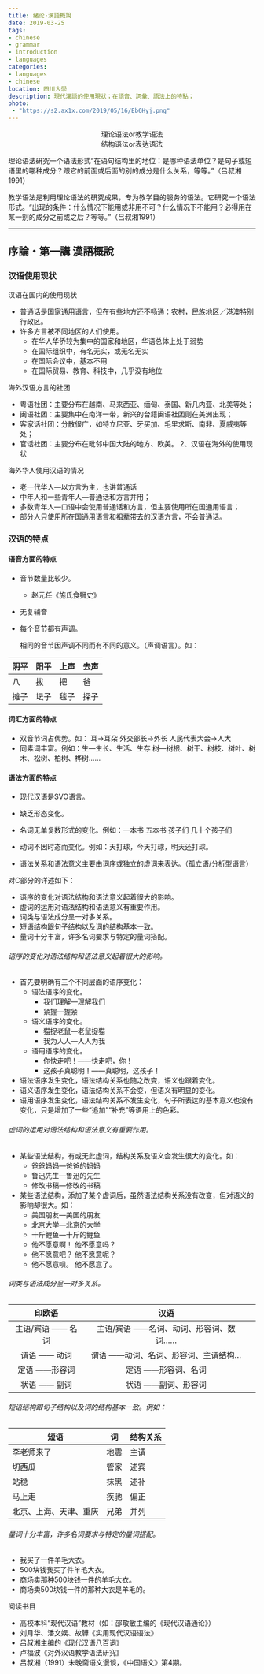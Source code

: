 ```yaml
---
title: 绪论·漢語概說
date: 2019-03-25
tags:
- chinese
- grammar
- introduction
- languages
categories:
- languages
- chinese
location: 四川大學
description: 現代漢語的使用現狀；在語音、詞彙、語法上的特點；
photo: 
 - "https://s2.ax1x.com/2019/05/16/Eb6Hyj.png"
---
```

<center>理论语法or教学语法</center>
<center>结构语法or表达语法</center>

理论语法研究一个语法形式“在语句结构里的地位：是哪种语法单位？是句子或短语里的哪种成分？跟它的前面或后面的别的成分是什么关系，等等。”（吕叔湘1991）

教学语法是利用理论语法的研究成果，专为教学目的服务的语法。它研究一个语法形式。“出现的条件：什么情况下能用或非用不可？什么情况下不能用？必得用在某一别的成分之前或之后？等等。”（吕叔湘1991）

---

## 序論・第一講 漢語概說

### 汉语使用现状

汉语在国内的使用现状

   + 普通话是国家通用语言，但在有些地方还不畅通：农村，民族地区／港澳特别行政区。
   + 许多方言被不同地区的人们使用。
        + 在华人华侨较为集中的国家和地区，华语总体上处于弱势
        + 在国际组织中，有名无实，或无名无实
        + 在国际会议中，基本不用
        + 在国际贸易、教育、科技中，几乎没有地位

海外汉语方言的社团

+ 粤语社团：主要分布在越南、马来西亚、缅甸、泰国、新几内亚、北美等处；
+ 闽语社团：主要集中在南洋一带，新兴的台籍闽语社团则在美洲出现；
+ 客家话社团：分散很广，如特立尼亚、牙买加、毛里求斯、南非、夏威夷等处；
+ 官话社团：主要分布在毗邻中国大陆的地方、欧美。 2、汉语在海外的使用现状

海外华人使用汉语的情况

+ 老一代华人—以方言为主，也讲普通话
+ 中年人和一些青年人—普通话和方言并用；
+ 多数青年人—口语中会使用普通话和方言，但主要使用所在国通用语言；
+ 部分人只使用所在国通用语言和祖辈带去的汉语方言，不会普通话。

### 汉语的特点

#### 语音方面的特点

+ 音节数量比较少。

   + 赵元任<a title="石室诗士施氏，嗜狮，誓食十狮。施氏时时适市视狮。十时，适十狮适市。是时，适施氏适市。施氏视是十狮，恃矢势，使是十狮逝世。氏拾是十狮尸，适石室。石室湿，氏使侍拭石室。石室拭，氏始试食是十狮尸。食时，始识是十狮尸，实十石狮尸。试释是事。">《施氏食狮史》</a>
+ 无复辅音
+ 每个音节都有声调。

  相同的音节因声调不同而有不同的意义。（声调语言）。如：

| 阴平 | 阳平 | 上声 | 去声 |
| ---- | ---- | ---- | ---- |
| 八   | 拔   | 把   | 爸   |
| 摊子 | 坛子 | 毯子 | 探子 |

#### 词汇方面的特点

+ 双音节词占优势。如： 耳→耳朵   外交部长→外长 人民代表大会→人大
+ 同素词丰富。例如：生—生长、生活、生存    树—树根、树干、树枝、树叶、树木、松树、柏树、桦树……

#### 语法方面的特点

+ 现代汉语是SVO语言。
+ 缺乏形态变化。

 + 名词无单复数形式的变化。例如：一本书  五本书  孩子们  几十个孩子们
 + 动词不因时态而变化。例如：天打球，今天打球，明天还打球。
 + 语法关系和语法意义主要由词序或独立的虚词来表达。（孤立语/分析型语言）

对C部分的详述如下：
+  语序的变化对语法结构和语法意义起着很大的影响。
+  虚词的运用对语法结构和语法意义有重要作用。
+  词类与语法成分呈一对多关系。
+  短语结构跟句子结构以及词的结构基本一致。
+  量词十分丰富，许多名词要求与特定的量词搭配。

###### 语序的变化对语法结构和语法意义起着很大的影响。

  + 首先要明确有三个不同层面的语序变化：
    + 语法语序的变化。
        + 我们理解—理解我们   
        + 紧握—握紧
    + 语义语序的变化。
        + 猫捉老鼠—老鼠捉猫 
        + 我为人人—人人为我 
    + 语用语序的变化。
        + 你快走吧！——快走吧，你！
        + 这孩子真聪明！——真聪明，这孩子！
  + 语法语序发生变化，语法结构关系也随之改变，语义也跟着变化。
  + 语义语序发生变化，语法结构关系不会变，但语义有明显的变化。
  + 语用语序发生变化，语法结构关系不发生变化，句子所表达的基本意义也没有变化，只是增加了一些“追加”“补充”等语用上的色彩。 



###### 虚词的运用对语法结构和语法意义有重要作用。

+ 某些语法结构，有或无此虚词，结构关系及语义会发生很大的变化。如：
  + 爸爸妈妈—爸爸的妈妈 
  + 鲁迅先生—鲁迅的先生    
  + 修改书稿—修改的书稿
+ 某些语法结构，添加了某个虚词后，虽然语法结构关系没有改变，但对语义的影响却很大。如：
  + 美国朋友—美国的朋友    
  + 北京大学—北京的大学    
  + 十斤鲤鱼—十斤的鲤鱼
  + 他不愿意啊！          他不愿意吗？
  + 他不愿意吧？          他不愿意呢？
  + 他不愿意呗。          他不愿意了。 

###### 词类与语法成分呈一对多关系。

|      印欧语       |                  汉语                  |      |
| :---------------: | :------------------------------------: | ---- |
| 主语/宾语 —— 名词 | 主语/宾语 ——名词、动词、形容词、数词…… |      |
|   谓语 —— 动词    |  谓语 ——动词、名词、形容词、主谓结构…  |      |
|   定语 ——形容词   |          定语 ——形容词、名词           |      |
|   状语 —— 副词    |          状语 ——副词、形容词           |      |

###### 短语结构跟句子结构以及词的结构基本一致。例如：

| 短语                   | 词   | 结构关系                                               |
| ---------------------- | ---- | ------------------------------------------------------ |
| 李老师来了             | 地震 | 主谓                                                   |
| 切西瓜                 | 管家 | 述宾                                                   |
| 站稳                   | 抹黑 | 述补                                                   |
| 马上走                 | 疾驰 | 偏正                                                   |
| 北京、上海、天津、重庆 | 兄弟 | 并列   |

###### 量词十分丰富，许多名词要求与特定的量词搭配。

+ 我买了一件羊毛大衣。
+ 500块钱我买了件羊毛大衣。
+ 商场卖那种500块钱一件的羊毛大衣。
+ 商场卖500块钱一件的那种大衣是羊毛的。

阅读书目

+ 高校本科“现代汉语”教材（如：邵敬敏主编的《现代汉语通论》）
+ 刘月华、潘文娱、故韡《实用现代汉语语法》
+ 吕叔湘主编的《现代汉语八百词》
+ 卢福波《对外汉语教学语法研究》
+ 吕叔湘（1991）未晚斋语文漫谈，《中国语文》第4期。

